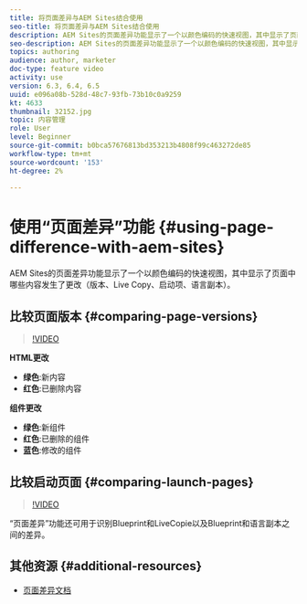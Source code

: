 ```yaml
---
title: 将页面差异与AEM Sites结合使用
seo-title: 将页面差异与AEM Sites结合使用
description: AEM Sites的页面差异功能显示了一个以颜色编码的快速视图，其中显示了页面中哪些内容发生了更改（版本、Live Copy、启动项、语言副本）。
seo-description: AEM Sites的页面差异功能显示了一个以颜色编码的快速视图，其中显示了页面中哪些内容发生了更改（版本、Live Copy、启动项、语言副本）。
topics: authoring
audience: author, marketer
doc-type: feature video
activity: use
version: 6.3, 6.4, 6.5
uuid: e096a08b-528d-48c7-93fb-73b10c0a9259
kt: 4633
thumbnail: 32152.jpg
topic: 内容管理
role: User
level: Beginner
source-git-commit: b0bca57676813bd353213b4808f99c463272de85
workflow-type: tm+mt
source-wordcount: '153'
ht-degree: 2%

---
```



# 使用“页面差异”功能 {#using-page-difference-with-aem-sites}

AEM Sites的页面差异功能显示了一个以颜色编码的快速视图，其中显示了页面中哪些内容发生了更改（版本、Live Copy、启动项、语言副本）。

## 比较页面版本 {#comparing-page-versions}

>[!VIDEO](https://video.tv.adobe.com/v/32152?quality=9&learn=on)

**HTML更改**

* **绿色**:新内容
* **红色**:已删除内容

**组件更改**

* **绿色**:新组件
* **红色**:已删除的组件
* **蓝色**:修改的组件

## 比较启动页面 {#comparing-launch-pages}

>[!VIDEO](https://video.tv.adobe.com/v/17746/?quality=9&learn=on)

“页面差异”功能还可用于识别Blueprint和LiveCopie以及Blueprint和语言副本之间的差异。

## 其他资源 {#additional-resources}

* [页面差异文档](https://docs.adobe.com/content/help/en/experience-manager-65/authoring/siteandpage/page-diff.html)
